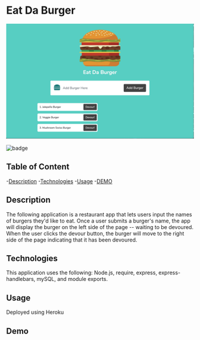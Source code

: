 # Eat Da Burger
![eat da burger](public/assets/img/eatdaburger.png)

![badge](https://img.shields.io/badge/License-None-blue.svg)

  ## Table of Content
  -[Description](#description)
  -[Technologies](#technologies)
  -[Usage](#usage)
  -[DEMO](#demo)

## Description
The following application is a restaurant app that lets users input the names of burgers they'd like to eat. Once a user submits a burger's name, the app will display the burger on the left side of the page -- waiting to be devoured. When the user clicks the devour button, the burger will move to the right side of the page indicating that it has been devoured.

## Technologies
This application uses the following: Node.js, require, express, express-handlebars, mySQL, and module exports.

## Usage
Deployed using Heroku

## Demo

